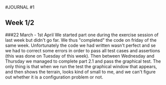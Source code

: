 #JOURNAL #1

## Week 1/2
###22 March - 1st April
We started part one during the exercise session of last
week but didn't go far. We thus "completed" the code on 
friday of the same week. Unfortunately the code we had written
wasn't perfect and se we had to correct some errors in order to
pass all test cases and assertions (this was done on Tuesday
of this week). Then between Wednesday and Thursday we managed to
complete part 2.1 and pass the graphical test. The only thing is 
that when we run the test the graphical window that appears,
and then shows the terrain, looks kind of small to me, and we can't
figure out whether it is a configuration problem or not.